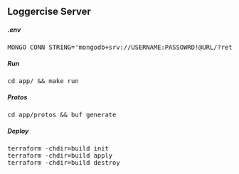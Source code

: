 <h2>Loggercise Server</h2>
<h5>.env</h5>
<pre>
MONGO_CONN_STRING='mongodb+srv://USERNAME:PASSOWRD!@URL/?retryWrites=true&w=majority'
</pre>
<h5>Run</h5>
<pre>
cd app/ && make run
</pre>
<h5>Protos</h5>
<pre>
cd app/protos && buf generate
</pre>
<h5>Deploy</h5>
<pre>
terraform -chdir=build init
terraform -chdir=build apply
terraform -chdir=build destroy
</pre>